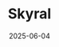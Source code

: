 ---  
layout: startup_page  
title: "Skyral"  
id: "skyral.com"  
permalink: "/skyralskyral.com06042025/"  
website: "https://www.skyral.com/"  
funding_round: "Series A"  
funding_amount: "$20M"  
investors: "NOIA Capital, Accrete Capital"  
about: "Skyral develops a next-generation platform that combines digital twin modeling with artificial intelligence to simulate complex systems, enabling decision-makers to test the outcomes of policies and investments virtually. Its technology serves sectors including defence, national security, healthcare, and infrastructure. The company's modeling tools have also been deployed in civilian contexts, for example in helping the UK government simulate multiple scenarios during the COVID-19 pandemic and working on reducing child stunting in Indonesia."  
markets: "AI, Modelling and Simulation, Defense, National Security, Healthcare, Infrastructure"  
hq: "London, England, United Kingdom"  
founded_year: "2018"  
linkedin: "https://www.linkedin.com/company/skyral"  
twitter: "https://twitter.com/SkyralGroup"  
instagram: ""  
facebook: ""  
crunchbase: "https://www.crunchbase.com/organization/skyral-group"  
pitchbook: "https://pitchbook.com/profiles/company/528794-38"  

date_display: "04-Jun-2025"  
date: "2025-06-04"

# SEO Optimization  
meta_title: "Skyral - Series A Funding ($20M)"  
meta_description: "Skyral, Skyral develops a next-generation platform that combines digital twin modeling with artificial intelligence to simulate complex systems, enabling deci..."  
meta_keywords: "Skyral, AI, Modelling and Simulation, Defense, National Security, Healthcare, Infrastructure, Series A funding"  
canonical_url: "https://startup.projectstartups.com/skyralskyral.com06042025/"  
---